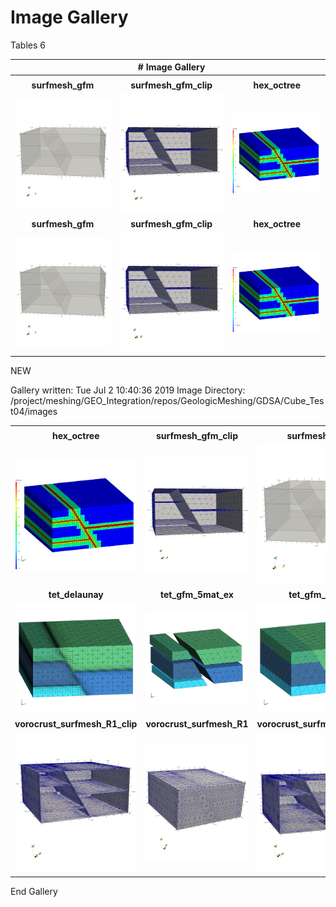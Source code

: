 # Image Gallery





Tables 6

| | # Image Gallery | |
| :---: | :---: | :---: |
| |  |  |
| **surfmesh_gfm** | **surfmesh_gfm_clip** | **hex_octree** |
|  <img width="200" src="surfmesh_gfm.png"> |  <img width="200" src="surfmesh_gfm_clip.png"> |  <img width="200" src="hex_octree.png"> |
| **surfmesh_gfm** | **surfmesh_gfm_clip** | **hex_octree** |
|  <img width="200" src="surfmesh_gfm.png"> |  <img width="200" src="surfmesh_gfm_clip.png"> |  <img width="200" src="hex_octree.png"> |


NEW

Gallery written: Tue Jul  2 10:40:36 2019
Image Directory: /project/meshing/GEO_Integration/repos/GeologicMeshing/GDSA/Cube_Test04/images


|  |  |  |   | 
| :---: | :---: | :---: | :---:  | 
|  |  |  |   | 
|  **hex_octree** |  **surfmesh_gfm_clip** |  **surfmesh_gfm** |  **tet_delaunay_nodes**  | 
| <img width="300" src="hex_octree.png"> | <img width="300" src="surfmesh_gfm_clip.png"> | <img width="300" src="surfmesh_gfm.png"> | <img width="300" src="tet_delaunay_nodes.png">  | 
|  **tet_delaunay** |  **tet_gfm_5mat_ex** |  **tet_gfm_5mat** |  **tet_gfm_intrf**  | 
| <img width="300" src="tet_delaunay.png"> | <img width="300" src="tet_gfm_5mat_ex.png"> | <img width="300" src="tet_gfm_5mat.png"> | <img width="300" src="tet_gfm_intrf.png">  | 
|  **vorocrust_surfmesh_R1_clip** |  **vorocrust_surfmesh_R1** |  **vorocrust_surfmesh_R2_clip** |  **vorocrust_surfmesh_R2**  | 
| <img width="300" src="vorocrust_surfmesh_R1_clip.png"> | <img width="300" src="vorocrust_surfmesh_R1.png"> | <img width="300" src="vorocrust_surfmesh_R2_clip.png"> | <img width="300" src="vorocrust_surfmesh_R2.png">  | 


 End Gallery 

